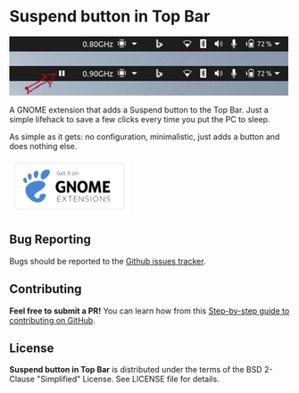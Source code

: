 # Suspend button in Top Bar

![screenshot](https://raw.githubusercontent.com/trofosila/suspend-to-topbar/master/assets/images/screenshot.png)

A GNOME extension that adds a Suspend button to the Top Bar. Just a simple lifehack to save a few clicks every time you put the PC to sleep.  

As simple as it gets: no configuration, minimalistic, just adds a button and does nothing else.

[<img src="https://raw.githubusercontent.com/andyholmes/gnome-shell-extensions-badge/master/get-it-on-ego.svg" height="100">](https://extensions.gnome.org/extension/3784/suspend-button-in-top-bar/)

## Bug Reporting
Bugs should be reported to the [Github issues tracker](https://github.com/trofosila/suspend-to-topbar/issues).

## Contributing
**Feel free to submit a PR!** You can learn how from this [Step-by-step guide to contributing on GitHub](https://www.dataschool.io/how-to-contribute-on-github/).

## License
**Suspend button in Top Bar** is distributed under the terms of the BSD 2-Clause "Simplified" License. See LICENSE file for details.